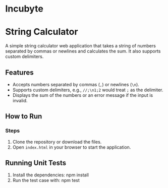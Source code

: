 # Incubyte
# String Calculator

A simple string calculator web application that takes a string of numbers separated by commas or newlines and calculates the sum. It also supports custom delimiters.

## Features

- Accepts numbers separated by commas (`,`) or newlines (`\n`).
- Supports custom delimiters, e.g., `//;\n1;2` would treat `;` as the delimiter.
- Displays the sum of the numbers or an error message if the input is invalid.


## How to Run
### Steps
1. Clone the repository or download the files.
2. Open `index.html` in your browser to start the application.


## Running Unit Tests
1. Install the dependencies: npm install
2. Run the test case with: npm test

